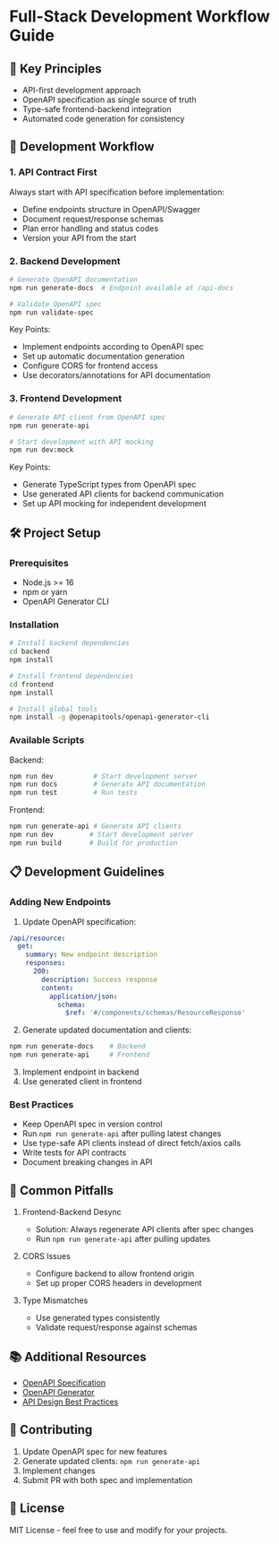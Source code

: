 # Full-Stack Development Workflow Guide

## 🎯 Key Principles
- API-first development approach
- OpenAPI specification as single source of truth
- Type-safe frontend-backend integration
- Automated code generation for consistency

## 🔄 Development Workflow

### 1. API Contract First
Always start with API specification before implementation:
- Define endpoints structure in OpenAPI/Swagger
- Document request/response schemas
- Plan error handling and status codes
- Version your API from the start

### 2. Backend Development
```bash
# Generate OpenAPI documentation
npm run generate-docs  # Endpoint available at /api-docs

# Validate OpenAPI spec
npm run validate-spec
```

Key Points:
- Implement endpoints according to OpenAPI spec
- Set up automatic documentation generation
- Configure CORS for frontend access
- Use decorators/annotations for API documentation

### 3. Frontend Development
```bash
# Generate API client from OpenAPI spec
npm run generate-api

# Start development with API mocking
npm run dev:mock
```

Key Points:
- Generate TypeScript types from OpenAPI spec
- Use generated API clients for backend communication
- Set up API mocking for independent development

## 🛠️ Project Setup

### Prerequisites
- Node.js >= 16
- npm or yarn
- OpenAPI Generator CLI

### Installation
```bash
# Install backend dependencies
cd backend
npm install

# Install frontend dependencies
cd frontend
npm install

# Install global tools
npm install -g @openapitools/openapi-generator-cli
```

### Available Scripts

Backend:
```bash
npm run dev          # Start development server
npm run docs         # Generate API documentation
npm run test         # Run tests
```

Frontend:
```bash
npm run generate-api # Generate API clients
npm run dev         # Start development server
npm run build       # Build for production
```

## 📋 Development Guidelines

### Adding New Endpoints

1. Update OpenAPI specification:
```yaml
/api/resource:
  get:
    summary: New endpoint description
    responses:
      200:
        description: Success response
        content:
          application/json:
            schema:
              $ref: '#/components/schemas/ResourceResponse'
```

2. Generate updated documentation and clients:
```bash
npm run generate-docs    # Backend
npm run generate-api     # Frontend
```

3. Implement endpoint in backend
4. Use generated client in frontend

### Best Practices

- Keep OpenAPI spec in version control
- Run `npm run generate-api` after pulling latest changes
- Use type-safe API clients instead of direct fetch/axios calls
- Write tests for API contracts
- Document breaking changes in API

## 🚫 Common Pitfalls

1. Frontend-Backend Desync
   - Solution: Always regenerate API clients after spec changes
   - Run `npm run generate-api` after pulling updates

2. CORS Issues
   - Configure backend to allow frontend origin
   - Set up proper CORS headers in development

3. Type Mismatches
   - Use generated types consistently
   - Validate request/response against schemas

## 📚 Additional Resources

- [OpenAPI Specification](https://swagger.io/specification/)
- [OpenAPI Generator](https://openapi-generator.tech/)
- [API Design Best Practices](https://swagger.io/resources/articles/best-practices-in-api-design/)

## 🤝 Contributing

1. Update OpenAPI spec for new features
2. Generate updated clients: `npm run generate-api`
3. Implement changes
4. Submit PR with both spec and implementation

## 📝 License

MIT License - feel free to use and modify for your projects.
